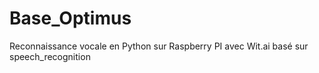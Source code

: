 # Base_Optimus
Reconnaissance vocale en Python sur Raspberry PI avec Wit.ai basé sur speech_recognition

